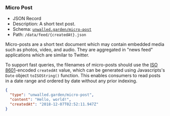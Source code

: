 ### Micro Post

 - JSON Record
 - Description: A short text post.
 - Schema: [`unwalled.garden/micro-post`](./micro-post.json)
 - Path: `/data/feed/{createdAt}.json`

Micro-posts are a short text document which may contain embedded media such as photos, video, and audio. They are aggregated in "news feed" applications which are similar to Twitter.

To support fast queries, the filenames of micro-posts should use the [ISO 8601](https://tools.ietf.org/html/rfc3339)-encoded `createdAt` value, which can be generated using Javascripts's `Date` object `toISOString()` function. This enables consumers to read posts in a date range and ordered by date without any prior indexing.

```json
{
  "type": "unwalled.garden/micro-post",
  "content": "Hello, world!",
  "createdAt": "2018-12-07T02:52:11.947Z"
}
```